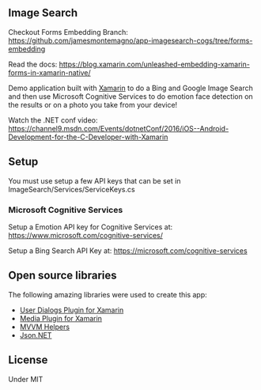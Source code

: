 ## Image Search 

Checkout Forms Embedding Branch: https://github.com/jamesmontemagno/app-imagesearch-cogs/tree/forms-embedding

Read the docs: https://blog.xamarin.com/unleashed-embedding-xamarin-forms-in-xamarin-native/

Demo application built with [Xamarin](http://xamarin.com) to do a Bing and Google Image Search and then use Microsoft Cognitive Services to do emotion face detection on the results or on a photo you take from your device!

Watch the .NET conf video: https://channel9.msdn.com/Events/dotnetConf/2016/iOS--Android-Development-for-the-C-Developer-with-Xamarin

## Setup

You must use setup a few API keys that can be set in ImageSearch/Services/ServiceKeys.cs

### Microsoft Cognitive Services

Setup a Emotion API key for Cognitive Services at: https://www.microsoft.com/cognitive-services/

Setup a Bing Search API Key at: https://microsoft.com/cognitive-services


## Open source libraries
The following amazing libraries were used to create this app:

* [User Dialogs Plugin for Xamarin](https://github.com/aritchie/userdialogs)
* [Media Plugin for Xamarin](https://github.com/jamesmontemagno/Xamarin.Plugins/tree/master/Media)
* [MVVM Helpers](https://github.com/jamesmontemagno/mvvm-helpers)
* [Json.NET](http://www.newtonsoft.com/json)

## License

Under MIT
